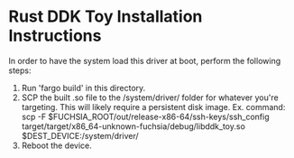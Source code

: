 Rust DDK Toy Installation Instructions
======================================
In order to have the system load this driver at boot, perform the following steps:

1. Run 'fargo build' in this directory.
2. SCP the built .so file to the /system/driver/ folder for whatever you're targeting. This will likely
   require a persistent disk image. Ex. command:
      scp -F $FUCHSIA_ROOT/out/release-x86-64/ssh-keys/ssh_config target/target/x86_64-unknown-fuchsia/debug/libddk_toy.so $DEST_DEVICE:/system/driver/
3. Reboot the device.
